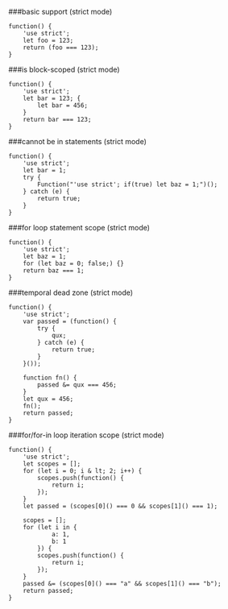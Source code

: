 ###basic support (strict mode)
          
```
function() {
    'use strict';
    let foo = 123;
    return (foo === 123);
}
```
###is block-scoped (strict mode)
          
```
function() {
    'use strict';
    let bar = 123; {
        let bar = 456;
    }
    return bar === 123;
}
```
###cannot be in statements (strict mode)
          
```
function() {
    'use strict';
    let bar = 1;
    try {
        Function("'use strict'; if(true) let baz = 1;")();
    } catch (e) {
        return true;
    }
}
```
###for loop statement scope (strict mode)
          
```
function() {
    'use strict';
    let baz = 1;
    for (let baz = 0; false;) {}
    return baz === 1;
}
```
###temporal dead zone (strict mode)
          
```
function() {
    'use strict';
    var passed = (function() {
        try {
            qux;
        } catch (e) {
            return true;
        }
    }());

    function fn() {
        passed &= qux === 456;
    }
    let qux = 456;
    fn();
    return passed;
}
```
###for/for-in loop iteration scope (strict mode)
          
```
function() {
    'use strict';
    let scopes = [];
    for (let i = 0; i & lt; 2; i++) {
        scopes.push(function() {
            return i;
        });
    }
    let passed = (scopes[0]() === 0 && scopes[1]() === 1);

    scopes = [];
    for (let i in {
            a: 1,
            b: 1
        }) {
        scopes.push(function() {
            return i;
        });
    }
    passed &= (scopes[0]() === "a" && scopes[1]() === "b");
    return passed;
}
```
